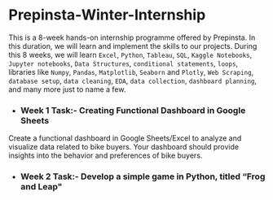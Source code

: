 # Prepinsta-Winter-Internship

This is a 8-week hands-on internship programme offered by Prepinsta. In this duration, we will learn and implement the skills to our projects. During this 8 weeks, we will learn `Excel`, `Python`, `Tableau`, `SQL`, `Kaggle Notebooks`, `Jupyter notebooks`, `Data Structures`, `conditional statements`, `loops`,  libraries like `Numpy`, `Pandas`, `Matplotlib`, `Seaborn` and `Plotly`, `Web Scraping`, `database setup`, `data cleaning`, `EDA`, `data collection`, `dashboard planning`, and many more just to name a few.

- ### Week 1 Task:- Creating Functional Dashboard in Google Sheets
Create a functional dashboard in Google Sheets/Excel to analyze and visualize data related to bike buyers. Your dashboard should provide insights into the behavior and preferences of bike buyers.

- ### Week 2 Task:- Develop a simple game in Python, titled “Frog and Leap"
  
